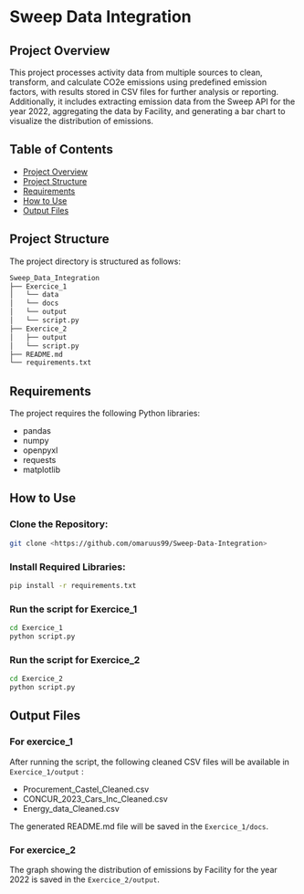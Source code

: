 # Sweep Data Integration

## Project Overview
This project processes activity data from multiple sources to clean, transform, and calculate CO2e emissions using predefined emission factors, with results stored in CSV files for further analysis or reporting. Additionally, it includes extracting emission data from the Sweep API for the year 2022, aggregating the data by Facility, and generating a bar chart to visualize the distribution of emissions.

## Table of Contents
- [Project Overview](#project-overview)
- [Project Structure](#project-structure)
- [Requirements](#requirements)
- [How to Use](#how-to-use)
- [Output Files](#output-files)


## Project Structure
The project directory is structured as follows:

```bash
Sweep_Data_Integration
├── Exercice_1
│   └── data
│   └── docs
│   └── output
│   └── script.py
├── Exercice_2
│   ├── output
│   └── script.py
├── README.md
└── requirements.txt
```

## Requirements

The project requires the following Python libraries:

- pandas
- numpy
- openpyxl
- requests
- matplotlib

## How to Use

### Clone the Repository:

```bash
git clone <https://github.com/omaruus99/Sweep-Data-Integration>
```
### Install Required Libraries:
```bash
pip install -r requirements.txt
```

### Run the script for Exercice_1
```bash
cd Exercice_1 
python script.py
```

### Run the script for Exercice_2
```bash
cd Exercice_2 
python script.py
```


## Output Files
### For exercice_1
After running the script, the following cleaned CSV files will be available in `Exercice_1/output` :

- Procurement_Castel_Cleaned.csv
- CONCUR_2023_Cars_Inc_Cleaned.csv
- Energy_data_Cleaned.csv

The generated README.md file will be saved in the `Exercice_1/docs`.

### For exercice_2
The graph showing the distribution of emissions by Facility for the year 2022 is saved in the `Exercice_2/output`.